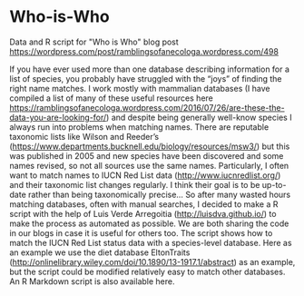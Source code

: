 # Who-is-Who
Data and R script for "Who is Who" blog post https://wordpress.com/post/ramblingsofanecologa.wordpress.com/498

If you have ever used more than one database describing information for a list of species, you probably have struggled with the “joys” of finding the right name matches. I work mostly with mammalian databases (I have compiled a list of many of these useful resources here https://ramblingsofanecologa.wordpress.com/2016/07/26/are-these-the-data-you-are-looking-for/) and despite being generally well-know species I always run into problems when matching names. There are reputable taxonomic lists like Wilson and Reeder’s (https://www.departments.bucknell.edu/biology/resources/msw3/) but this was published in 2005 and new species have been discovered and some names revised, so not all sources use the same names. Particularly, I often want to match names to IUCN Red List data (http://www.iucnredlist.org/) and their taxonomic list changes regularly. I think their goal is to be up-to-date rather than being taxonomically precise… So after many wasted hours matching databases, often with manual searches, I decided to make a R script with the help of Luis Verde Arregoitia (http://luisdva.github.io/) to make the process as automated as possible. We are both sharing the code in our blogs in case it is useful for others too.
The script shows how to match the IUCN Red List status data with a species-level database. Here as an example we use the diet database EltonTraits (http://onlinelibrary.wiley.com/doi/10.1890/13-1917.1/abstract) as an example, but the script could be modified relatively easy to match other databases. An R Markdown script is also available here.
